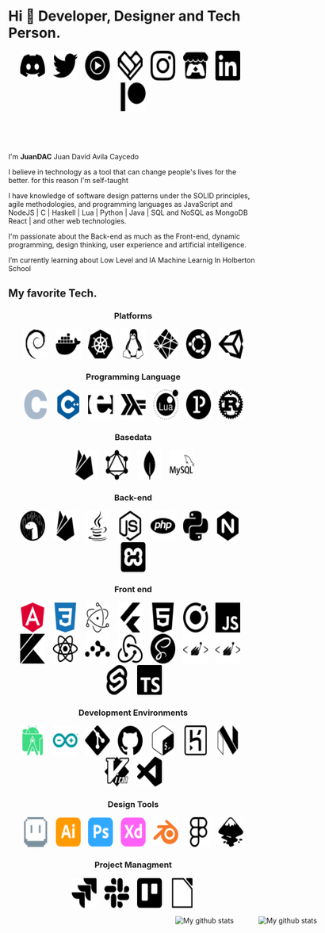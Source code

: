 # Hi 👋 Developer, Designer and Tech Person.

<p align='center'>
<img src="https://raw.githubusercontent.com/JuanDAC/JuanDAC/main/icons/discord.svg" alt="c" width="50" height="60">
&nbsp;&nbsp;
<img src="https://raw.githubusercontent.com/JuanDAC/JuanDAC/main/icons/twitter.svg" alt="twitter" width="50" height="60">
&nbsp;&nbsp;
<img src="https://raw.githubusercontent.com/JuanDAC/JuanDAC/main/icons/youtubemusic.svg" alt="youtubemusic" width="50" height="60">
&nbsp;&nbsp;
<img src="https://raw.githubusercontent.com/JuanDAC/JuanDAC/main/icons/fandom.svg" alt="fandom" width="50" height="60">
&nbsp;&nbsp;
<img src="https://raw.githubusercontent.com/JuanDAC/JuanDAC/main/icons/instagram.svg" alt="instagram" width="50" height="60">
&nbsp;&nbsp;
<img src="https://raw.githubusercontent.com/JuanDAC/JuanDAC/main/icons/itchdotio.svg" alt="itchdotio" width="50" height="60">
&nbsp;&nbsp;
<img src="https://raw.githubusercontent.com/JuanDAC/JuanDAC/main/icons/linkedin.svg" alt="itchdotio" width="50" height="60">
&nbsp;&nbsp;
<img src="https://raw.githubusercontent.com/JuanDAC/JuanDAC/main/icons/patreon.svg" alt="patreon" width="50" height="60">
</p>

<br/>
<br/>
<br/>

I'm **JuanDAC** Juan David Avila Caycedo

I believe in technology as a tool that can change people's lives for the better. for this reason I'm self-taught

I have knowledge of software design patterns under the SOLID principles, agile methodologies, and programming languages as JavaScript and NodeJS | C | Haskell | Lua | Python | Java | SQL and NoSQL as MongoDB React | and other web technologies.

I'm passionate about the Back-end as much as the Front-end, dynamic programming, design thinking, user experience and artificial intelligence.

I’m currently learning about Low Level and IA Machine Learnig In Holberton School

## My favorite Tech.

<h3 align='center'>Platforms</h3>
<p align='center'>
<img src="https://raw.githubusercontent.com/JuanDAC/JuanDAC/main/icons/debian.svg" alt="debian" width="50" height="60">
&nbsp;&nbsp;
<img src="https://raw.githubusercontent.com/JuanDAC/JuanDAC/main/icons/docker.svg" alt="docker" width="50" height="60">
&nbsp;&nbsp;
<img src="https://raw.githubusercontent.com/JuanDAC/JuanDAC/main/icons/kubernetes.svg" alt="kubernetes" width="50" height="60">
&nbsp;&nbsp;
<img src="https://raw.githubusercontent.com/JuanDAC/JuanDAC/main/icons/linux.svg" alt="kubernetes" width="50" height="60">
&nbsp;&nbsp;
<img src="https://raw.githubusercontent.com/JuanDAC/JuanDAC/main/icons/netlify.svg" alt="heroku" width="50" height="60">
&nbsp;&nbsp;
<img src="https://raw.githubusercontent.com/JuanDAC/JuanDAC/main/icons/ubuntu.svg" alt="ubuntu" width="50" height="60">
&nbsp;&nbsp;
<img src="https://raw.githubusercontent.com/JuanDAC/JuanDAC/main/icons/unity.svg" alt="ubuntu" width="50" height="60">
</p>

<h3 align='center'>Programming Language</h3>
<p align='center'>
<img src="https://raw.githubusercontent.com/JuanDAC/JuanDAC/main/icons/c.svg" alt="c" width="50" height="60">
&nbsp;&nbsp;
<img src="https://raw.githubusercontent.com/JuanDAC/JuanDAC/main/icons/cplusplus.svg" alt="c plus plus" width="50" height="60">
&nbsp;&nbsp;
<img src="https://raw.githubusercontent.com/JuanDAC/JuanDAC/main/icons/erlang.svg" alt="erlang" width="50" height="60">
&nbsp;&nbsp;
<img src="https://raw.githubusercontent.com/JuanDAC/JuanDAC/main/icons/haskell.svg" alt="haskell" width="50" height="60">
&nbsp;&nbsp;
<img src="https://raw.githubusercontent.com/JuanDAC/JuanDAC/main/icons/lua.svg" alt="kubernetes" width="50" height="60">
&nbsp;&nbsp;
<img src="https://raw.githubusercontent.com/JuanDAC/JuanDAC/main/icons/processingfoundation.svg" alt="kubernetes" width="50" height="60">
&nbsp;&nbsp;
<img src="https://raw.githubusercontent.com/JuanDAC/JuanDAC/main/icons/rust.svg" alt="kubernetes" width="50" height="60">
</p>

<h3 align='center'>Basedata</h3>
<p align='center'>
<img src="https://raw.githubusercontent.com/JuanDAC/JuanDAC/main/icons/firebase.svg" alt="firebase" width="50" height="60">
&nbsp;&nbsp;
<img src="https://raw.githubusercontent.com/JuanDAC/JuanDAC/main/icons/graphql.svg" alt="graphql" width="50" height="60">
&nbsp;&nbsp;
<img src="https://raw.githubusercontent.com/JuanDAC/JuanDAC/main/icons/mongodb.svg" alt="graphql" width="50" height="60">
&nbsp;&nbsp;
<img src="https://raw.githubusercontent.com/JuanDAC/JuanDAC/main/icons/mysql.svg" alt="graphql" width="50" height="60">
</p>

<h3 align='center'>Back-end</h3>
<p align='center'>
<img src="https://raw.githubusercontent.com/JuanDAC/JuanDAC/main/icons/deno.svg" alt="deno" width="50" height="60">
&nbsp;&nbsp;
<img src="https://raw.githubusercontent.com/JuanDAC/JuanDAC/main/icons/firebase.svg" alt="firebase" width="50" height="60">
&nbsp;&nbsp;
<img src="https://raw.githubusercontent.com/JuanDAC/JuanDAC/main/icons/java.svg" alt="java" width="50" height="60">
&nbsp;&nbsp;
<img src="https://raw.githubusercontent.com/JuanDAC/JuanDAC/main/icons/nodedotjs.svg" alt="java" width="50" height="60">
&nbsp;&nbsp;
<img src="https://raw.githubusercontent.com/JuanDAC/JuanDAC/main/icons/php.svg" alt="kubernetes" width="50" height="60">
&nbsp;&nbsp;
<img src="https://raw.githubusercontent.com/JuanDAC/JuanDAC/main/icons/python.svg" alt="kubernetes" width="50" height="60">
&nbsp;&nbsp;
<img src="https://raw.githubusercontent.com/JuanDAC/JuanDAC/main/icons/nginx.svg" alt="heroku" width="50" height="60">
&nbsp;&nbsp;
<img src="https://raw.githubusercontent.com/JuanDAC/JuanDAC/main/icons/xampp.svg" alt="heroku" width="50" height="60">
</p>

<h3 align='center'>Front end</h3>
<p align='center'>
<img src="https://raw.githubusercontent.com/JuanDAC/JuanDAC/main/icons/angular.svg" alt="angula" width="50" height="60">
&nbsp;&nbsp;
<img src="https://raw.githubusercontent.com/JuanDAC/JuanDAC/main/icons/css3.svg" alt="css 3" width="50" height="60">
&nbsp;&nbsp;
<img src="https://raw.githubusercontent.com/JuanDAC/JuanDAC/main/icons/electron.svg" alt="electron" width="50" height="60">
&nbsp;&nbsp;
<img src="https://raw.githubusercontent.com/JuanDAC/JuanDAC/main/icons/flutter.svg" alt="flutter" width="50" height="60">
&nbsp;&nbsp;
<img src="https://raw.githubusercontent.com/JuanDAC/JuanDAC/main/icons/html5.svg" alt="html 5" width="50" height="60">
&nbsp;&nbsp;
<img src="https://raw.githubusercontent.com/JuanDAC/JuanDAC/main/icons/ionic.svg" alt="ionic" width="50" height="60">
&nbsp;&nbsp;
<img src="https://raw.githubusercontent.com/JuanDAC/JuanDAC/main/icons/javascript.svg" alt="javascript" width="50" height="60">
&nbsp;&nbsp;
<img src="https://raw.githubusercontent.com/JuanDAC/JuanDAC/main/icons/kotlin.svg" alt="javascript" width="50" height="60">
&nbsp;&nbsp;
<img src="https://raw.githubusercontent.com/JuanDAC/JuanDAC/main/icons/react.svg" alt="javascript" width="50" height="60">
&nbsp;&nbsp;
<img src="https://raw.githubusercontent.com/JuanDAC/JuanDAC/main/icons/reactrouter.svg" alt="javascript" width="50" height="60">
&nbsp;&nbsp;
<img src="https://raw.githubusercontent.com/JuanDAC/JuanDAC/main/icons/redux.svg" alt="javascript" width="50" height="60">
&nbsp;&nbsp;
<img src="https://raw.githubusercontent.com/JuanDAC/JuanDAC/main/icons/sass.svg" alt="javascript" width="50" height="60">
&nbsp;&nbsp;
<img src="https://raw.githubusercontent.com/JuanDAC/JuanDAC/main/icons/styledcomponents.svg" alt="javascript" width="50" height="60">
&nbsp;&nbsp;
<img src="https://raw.githubusercontent.com/JuanDAC/JuanDAC/main/icons/styledcomponents.svg" alt="javascript" width="50" height="60">
&nbsp;&nbsp;
<img src="https://raw.githubusercontent.com/JuanDAC/JuanDAC/main/icons/svelte.svg" alt="javascript" width="50" height="60">
&nbsp;&nbsp;
<img src="https://raw.githubusercontent.com/JuanDAC/JuanDAC/main/icons/typescript.svg" alt="javascript" width="50" height="60">
</p>

<h3 align='center'>Development Environments</h3>
<p align='center'>
<img src="https://raw.githubusercontent.com/JuanDAC/JuanDAC/main/icons/androidstudio.svg" alt="android studio" width="50" height="60">
&nbsp;&nbsp;
<img src="https://raw.githubusercontent.com/JuanDAC/JuanDAC/main/icons/arduino.svg" alt="arduino" width="50" height="60">
&nbsp;&nbsp;
<img src="https://raw.githubusercontent.com/JuanDAC/JuanDAC/main/icons/git.svg" alt="git" width="50" height="60">
&nbsp;&nbsp;
<img src="https://raw.githubusercontent.com/JuanDAC/JuanDAC/main/icons/github.svg" alt="github" width="50" height="60">
&nbsp;&nbsp;
<img src="https://raw.githubusercontent.com/JuanDAC/JuanDAC/main/icons/gnubash.svg" alt="gnu bash" width="50" height="60">
&nbsp;&nbsp;
<img src="https://raw.githubusercontent.com/JuanDAC/JuanDAC/main/icons/heroku.svg" alt="heroku" width="50" height="60">
&nbsp;&nbsp;
<img src="https://raw.githubusercontent.com/JuanDAC/JuanDAC/main/icons/neovim.svg" alt="heroku" width="50" height="60">
&nbsp;&nbsp;
<img src="https://raw.githubusercontent.com/JuanDAC/JuanDAC/main/icons/vim.svg" alt="heroku" width="50" height="60">
&nbsp;&nbsp;
<img src="https://raw.githubusercontent.com/JuanDAC/JuanDAC/main/icons/visualstudiocode.svg" alt="heroku" width="50" height="60">
</p>

<h3 align='center'>Design Tools</h3>
<p align='center'>
<img src="https://raw.githubusercontent.com/JuanDAC/JuanDAC/main/icons/aseprite.svg" alt="aseprite" width="50" height="60">
&nbsp;&nbsp;
<img src="https://raw.githubusercontent.com/JuanDAC/JuanDAC/main/icons/adobeillustrator.svg" alt="adobe illustrator" width="50" height="60">
&nbsp;&nbsp;
<img src="https://raw.githubusercontent.com/JuanDAC/JuanDAC/main/icons/adobephotoshop.svg" alt="adobe photoshop" width="50" height="60">
&nbsp;&nbsp;
<img src="https://raw.githubusercontent.com/JuanDAC/JuanDAC/main/icons/adobexd.svg" alt="adobe xd" width="50" height="60">
&nbsp;&nbsp;
<img src="https://raw.githubusercontent.com/JuanDAC/JuanDAC/main/icons/blender.svg" alt="blender" width="50" height="60">
&nbsp;&nbsp;
<img src="https://raw.githubusercontent.com/JuanDAC/JuanDAC/main/icons/figma.svg" alt="blender" width="50" height="60">
&nbsp;&nbsp;
<img src="https://raw.githubusercontent.com/JuanDAC/JuanDAC/main/icons/inkscape.svg" alt="blender" width="50" height="60">
</p>

<h3 align='center'>Project Managment</h3>
<p align='center'>
<img src="https://raw.githubusercontent.com/JuanDAC/JuanDAC/main/icons/jira.svg" alt="aseprite" width="50" height="60">
&nbsp;&nbsp;
<img src="https://raw.githubusercontent.com/JuanDAC/JuanDAC/main/icons/slack.svg" alt="adobe illustrator" width="50" height="60">
&nbsp;&nbsp;
<img src="https://raw.githubusercontent.com/JuanDAC/JuanDAC/main/icons/trello.svg" alt="adobe photoshop" width="50" height="60">
&nbsp;&nbsp;
<img src="https://raw.githubusercontent.com/JuanDAC/JuanDAC/main/icons/libreoffice.svg" alt="adobe photoshop" width="50" height="60">
</p>

<div style="display: flex;width: 100vw; flex-wrap: wrap; justify-content:center;gap: 25px;">
<img align="center" src="https://github-readme-stats.vercel.app/api?username=JuanDAC&theme=vue&show_icons=true" alt="My github stats" />
<br/>
<br/>
<br/>
<img align="center" src="https://github-readme-stats.vercel.app/api/top-langs/?username=JuanDAC&layout=compact&theme=vue&langs_count=6" alt="My github stats"/>
</div>
